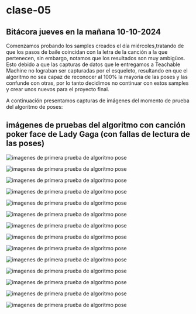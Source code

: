 # clase-05
## Bitácora jueves en la mañana 10-10-2024

Comenzamos probando los samples creados el día miércoles,tratando de que los pasos de baile coincidan con la letra de la canción a la que pertenecen, sin embargo, notamos que los resultados son muy ambigüos. Esto debido a que las capturas de datos que le entregamos a Teachable Machine no lograban ser capturadas por el esqueleto, resultando en que el algoritmo no sea capaz de reconocer al 100% la mayoria de las poses y las confunde con otras, por lo tanto decidimos no continuar con estos samples y crear unos nuevos para el proyecto final.

A continuación presentamos capturas de imágenes del momento de prueba del algoritmo de poses:

## imágenes de pruebas del algoritmo con canción poker face de Lady Gaga (con fallas de lectura de las poses)

![imagenes de primera prueba de algoritmo pose](./Captura_de_pantalla_10.webp)

![imagenes de primera prueba de algoritmo pose](./Captura_de_pantalla_11.webp)

![imagenes de primera prueba de algoritmo pose](./Captura_de_pantalla_12.webp)

![imagenes de primera prueba de algoritmo pose](./Captura_de_pantalla_13.webp)

![imagenes de primera prueba de algoritmo pose](./Captura_de_pantalla_14.webp)

![imagenes de primera prueba de algoritmo pose](./Captura_de_pantalla_15.webp)

![imagenes de primera prueba de algoritmo pose](./Captura_de_pantalla_16.webp)

![imagenes de primera prueba de algoritmo pose](./Captura_de_pantalla_17.webp)

![imagenes de primera prueba de algoritmo pose](./Captura_de_pantalla_3.webp)

![imagenes de primera prueba de algoritmo pose](./Captura_de_pantalla_5.webp)

![imagenes de primera prueba de algoritmo pose](./Captura_de_pantalla_6.webp)

![imagenes de primera prueba de algoritmo pose](./Captura_de_pantalla_7.webp)

![imagenes de primera prueba de algoritmo pose](./Captura_de_pantalla_8.webp)

![imagenes de primera prueba de algoritmo pose](./Captura_de_pantalla_9.webp)



